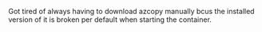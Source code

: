 Got tired of always having to download azcopy manually bcus the installed version of it is broken per default when starting the container.
